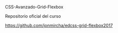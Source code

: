 CSS-Avanzado-Grid-Flexbox

Repositorio oficial del curso

https://github.com/jonmircha/edcss-grid-flexbox2017
